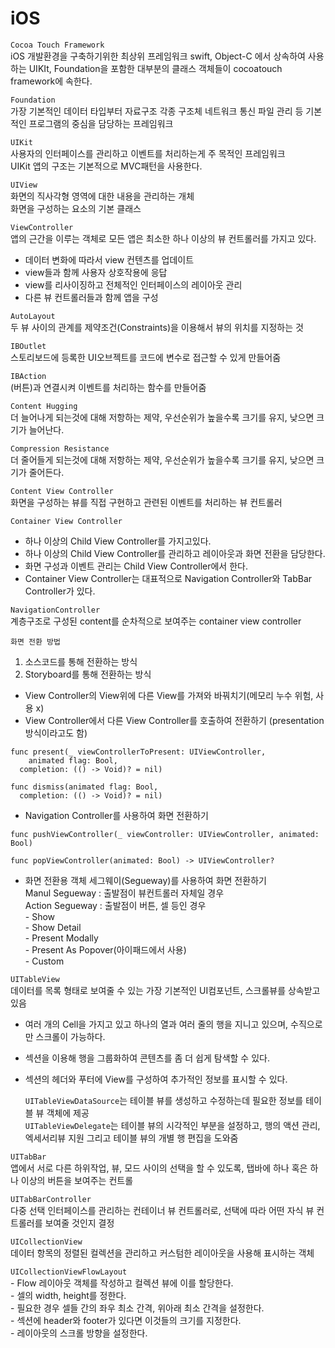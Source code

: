 # iOS

```Cocoa Touch Framework```    
iOS 개발환경을 구축하기위한 최상위 프레임워크
swift, Object-C 에서 상속하여 사용하는 UIKIt, Foundation을 포함한 대부분의 클래스 객체들이 cocoatouch framework에 속한다.

```Foundation```   
가장 기본적인 데이터 타입부터 자료구조 각종 구조체 네트워크 통신 파일 관리 등 기본적인 프로그램의 중심을 담당하는 프레임워크

```UIKit```   
사용자의 인터페이스를 관리하고 이벤트를 처리하는게 주 목적인 프레임워크   
UIKit 앱의 구조는 기본적으로 MVC패턴을 사용한다. 

```UIView```   
화면의 직사각형 영역에 대한 내용을 관리하는 개체   
화면을 구성하는 요소의 기본 클래스   

```ViewController```   
앱의 근간을 이루는 객체로 모든 앱은 최소한 하나 이상의 뷰 컨트롤러를 가지고 있다.   
- 데이터 변화에 따라서 view 컨텐츠를 업데이트   
- view들과 함께 사용자 상호작용에 응답   
- view를 리사이징하고 전체적인 인터페이스의 레이아웃 관리   
- 다른 뷰 컨트롤러들과 함께 앱을 구성   

```AutoLayout```   
두 뷰 사이의 관계를 제약조건(Constraints)을 이용해서 뷰의 위치를 지정하는 것 

```IBOutlet```  
스토리보드에 등록한 UI오브젝트를 코드에 변수로 접근할 수 있게 만들어줌 

```IBAction```   
(버튼)과 연결시켜 이벤트를 처리하는 함수를 만들어줌

```Content Hugging```   
더 늘어나게 되는것에 대해 저항하는 제약, 우선순위가 높을수록 크기를 유지, 낮으면 크기가 늘어난다.

```Compression Resistance```   
더 줄어들게 되는것에 대해 저항하는 제약, 우선순위가 높을수록 크기를 유지, 낮으면 크기가 줄어든다.

```Content View Controller```   
화면을 구성하는 뷰를 직접 구현하고 관련된 이벤트를 처리하는 뷰 컨트롤러

```Container View Controller```
- 하나 이상의 Child View Controller를 가지고있다.
- 하나 이상의 Child View Controller를 관리하고 레이아웃과 화면 전환을 담당한다.
- 화면 구성과 이벤트 관리는 Child View Controller에서 한다.
- Container View Controller는 대표적으로 Navigation Controller와 TabBar Controller가 있다. 

```NavigationController```   
계층구조로 구성된 content를 순차적으로 보여주는 container view controller 

```화면 전환 방법```   
1. 소스코드를 통해 전환하는 방식
2. Storyboard를 통해 전환하는 방식

- View Controller의 View위에 다른 View를 가져와 바꿔치기(메모리 누수 위험, 사용 x)
- View Controller에서 다른 View Controller를 호출하여 전환하기 (presentation 방식이라고도 함)   
```
func present(_ viewControllerToPresent: UIViewController, 
    animated flag: Bool, 
  completion: (() -> Void)? = nil)
  
func dismiss(animated flag: Bool, 
  completion: (() -> Void)? = nil)
  ```
- Navigation Controller를 사용하여 화면 전환하기
```
func pushViewController(_ viewController: UIViewController, animated: Bool)

func popViewController(animated: Bool) -> UIViewController?
```
- 화면 전환용 객체 세그웨이(Segueway)를 사용하여 화면 전환하기    
Manul Segueway : 출발점이 뷰컨트롤러 자체일 경우   
Action Segueway : 출발점이 버튼, 셀 등인 경우    
        - Show   
        - Show Detail   
        - Present Modally   
        - Present As Popover(아이패드에서 사용)   
        - Custom   

```UITableView```   
데이터를 목록 형태로 보여줄 수 있는 가장 기본적인 UI컴포넌트, 스크롤뷰를 상속받고 있음 
- 여러 개의 Cell을 가지고 있고 하나의 열과 여러 줄의 행을 지니고 있으며, 수직으로만 스크롤이 가능하다.
- 섹션을 이용해 행을 그룹화하여 콘텐츠를 좀 더 쉽게 탐색할 수 있다.
- 섹션의 헤더와 푸터에 View를 구성하여 추가적인 정보를 표시할 수 있다.   

     ```UITableViewDataSource```는 테이블 뷰를 생성하고 수정하는데 필요한 정보를 테이블 뷰 객체에 제공    
     ```UITableViewDelegate```는 테이블 뷰의 시각적인 부분을 설정하고, 행의 액션 관리, 엑세서리뷰 지원 그리고 테이블 뷰의 개별 행 편집을 도와줌   

```UITabBar```   
앱에서 서로 다른 하위작업, 뷰, 모드 사이의 선택을 할 수 있도록, 탭바에 하나 혹은 하나 이상의 버튼을 보여주는 컨트롤   

```UITabBarController```  
다중 선택 인터페이스를 관리하는 컨테이너 뷰 컨트롤러로, 선택에 따라 어떤 자식 뷰 컨트롤러를 보여줄 것인지 결정   

```UICollectionView```   
데이터 항목의 정렬된 컬렉션을 관리하고 커스텀한 레이아웃을 사용해 표시하는 객체   

```UICollectionViewFlowLayout```   
    - Flow 레이아웃 객체를 작성하고 컬렉션 뷰에 이를 할당한다.   
    - 셀의 width, height를 정한다.   
    - 필요한 경우 셀들 간의 좌우 최소 간격, 위아래 최소 간격을 설정한다.   
    - 섹션에 header와 footer가 있다면 이것들의 크기를 지정한다.   
    - 레이아웃의 스크롤 방향을 설정한다.   

















